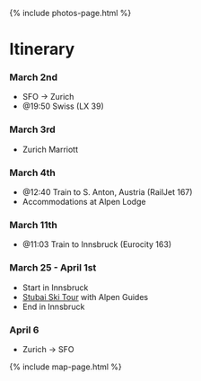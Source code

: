 {% include photos-page.html %}
# Itinerary

### March 2nd
* SFO -> Zurich 
* @19:50 Swiss (LX 39)

### March 3rd
* Zurich Marriott

### March 4th
* @12:40 Train to S. Anton, Austria (RailJet 167)
* Accommodations at Alpen Lodge
### March 11th
* @11:03 Train to Innsbruck (Eurocity 163)

### March 25 - April 1st
* Start in Innsbruck
* [Stubai Ski Tour](https://www.alpine-guides.com/trips/stubai-ski-tour/) with Alpen Guides
* End in Innsbruck

### April 6
* Zurich -> SFO

{% include map-page.html %}